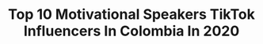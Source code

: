 ---
title: Top 10 Motivational Speakers TikTok Influencers In Colombia In 2020
description: >-
  Find top motivational speakers TikTok influencers in Colombia in 2020. Most popular hashtags: #motivation #cuarentena #simetria #colombia.
platform: TikTok
profiles:
  - username: "davinsonuribe7"
    fullname: >-
      Davinson
    location: "Colombia"
    followers: 2611
    engagement: 916
    commentsToLikes: 0.019449
    id: ck9ej9sll1ozc0j7827kdhm8h
    verified: false
    hashtags: "#tiktokumuz, #morph, #policianacionaldecolombia, #policiadecolombia"
  - username: "danielahype"
    fullname: >-
      Daniela Muñoz
    location: "Colombia"
    followers: 2406
    engagement: 850
    commentsToLikes: 0.005993
    id: ck9rfm8d477ct0j78jxgrls4s
    verified: false
    hashtags: "#fortnite, #shoes, #chinatownmarket, #superplastic"
  - username: "richboyhn"
    fullname: >-
      J TURCIOS
    location: "Colombia"
    followers: 16223
    engagement: 492
    commentsToLikes: 0.062663
    id: ckamwqotw9q580i78ik2fegvw
    verified: false
    hashtags: "#guccicheck, #sunglasses, #diorama, #yeezy700"
  - username: "andrea_avilaj"
    fullname: >-
      Andrea Avila
    location: "Colombia"
    followers: 2559
    engagement: 436
    commentsToLikes: 0.029144
    id: ck9ej9ter1p310j78yt0r2aol
    verified: false
    hashtags: "#claracabello, #evalunaycamilo, #porque, #cuatentenatime"
  - username: "jfierro_26"
    fullname: >-
      Juan Esteban Fierro Gantivar
    location: "Colombia"
    followers: 8618
    engagement: 663
    commentsToLikes: 0.010395
    id: cka8dwoybukk20i78tzsual6a
    verified: false
    hashtags: "#iloveshoes, #topspeed, #yeazy, #263kmh"
  - username: "ana_cozar"
    fullname: >-
      Espana927
    location: "Colombia"
    followers: 325043
    engagement: 511
    commentsToLikes: 0.010922
    id: ck9f1op5o90zy0j78ei5uin7k
    verified: true
    hashtags: "#cali, #bolivar, #relaxing, #slowmotion"
  - username: "alvarocardenas76"
    fullname: >-
      Alvaro Cardenas
    location: "Colombia"
    followers: 7781
    engagement: 1240
    commentsToLikes: 0.057559
    id: cka6m9v1s6ck90i78qp6i5q37
    verified: false
    hashtags: "#joven, #labios, #noalaviolencia, #1000razones"
  - username: "sthefanygutierrez.1"
    fullname: >-
      sthefany gutierrez
    location: "Colombia"
    followers: 6497
    engagement: 1577
    commentsToLikes: 0.026912
    id: ckan6dnijjdep0i783jwd12k6
    verified: false
    hashtags: "#bussal, #motivation, #misvenezuela, #tiktokviral"
  - username: "cancunoficial"
    fullname: >-
      amyescancun
    location: "Colombia"
    followers: 21173
    engagement: 300
    commentsToLikes: 0.016613
    id: ckaci8wer2g4n0i78z4f3qgds
    verified: false
    hashtags: "#diadeltrabajo, #amoviajar, #simetria, #chistes"
  - username: "andrespabonmatomy"
    fullname: >-
      Andres Pabon Manriqu
    location: "Colombia"
    followers: 3041
    engagement: 809
    commentsToLikes: 0.012569
    id: cka0hboqb8k3i0i78vkv7ehld
    verified: false
    hashtags: "#thousandmiles, #adoptame, #tuyo, #comida"
---